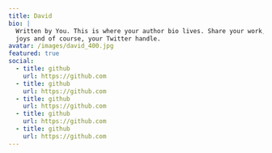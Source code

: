 ```yaml
---
title: David
bio: |
  Written by You. This is where your author bio lives. Share your work, your
  joys and of course, your Twitter handle.
avatar: /images/david_400.jpg
featured: true
social:
  - title: github
    url: https://github.com
  - title: github
    url: https://github.com
  - title: github
    url: https://github.com
  - title: github
    url: https://github.com
  - title: github
    url: https://github.com
---
```

